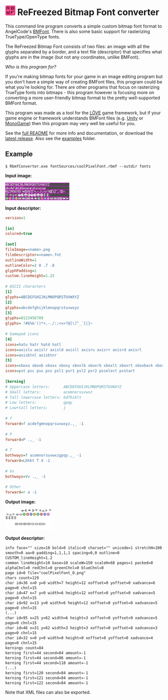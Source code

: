 # <img src="gfx/appIcon256.png" width="32" height="32"> ReFreezed Bitmap Font converter

This command line program converts a simple custom bitmap font format to AngelCode's [BMFont](http://www.angelcode.com/products/bmfont/doc/file_format.html).
There is also some basic support for rasterizing TrueType/OpenType fonts.

The ReFreezed Bitmap Font consists of two files: an image with all the glyphs
separated by a border, and a text file (descriptor) that specifies what glyphs
are in the image (but not any coordinates, unlike BMFont).

*Who is this program for?*

If you're making bitmap fonts for your game in an image editing program but
you don't have a simple way of creating BMFont files, this program could be
what you're looking for. There are other programs that focus on rasterizing
TrueType fonts into bitmaps - this program however is focusing more on
converting a more user-friendly bitmap format to the pretty well-supported
BMFont format.

This program was made as a tool for the [LÖVE](https://love2d.org/) game
framework, but if your game engine or framework understands BMFont files
(e.g. [Unity](https://github.com/litefeel/Unity-BitmapFontImporter)
or [MonoGame](https://www.monogameextended.net/docs/features/bitmap-font/bitmap-font))
then this program may very well be useful for you.

See the [full README](https://raw.githubusercontent.com/ReFreezed/ReFreezedBitmapFontConverter/master/build/README.txt) for more info and documentation,
or download the [latest release](https://github.com/ReFreezed/ReFreezedBitmapFontConverter/releases/latest).
Also see the [examples](examples) folder.

## Example
```batch
$ RbmfConverter.exe fontSources/coolPixelFont.rbmf --outdir fonts
```

**Input image:**

![input font](misc/exampleFontInput.png)

**Input descriptor:**
```ini
version=1

[in]
colored=true

[out]
fileImage=<name>.png
fileDescriptor=<name>.fnt
outlineWidth=1
outlineColor=1 0 .7 .8
glyphPadding=1
custom.lineHeight=1.25

# ASCII characters
[1]
glyphs=ABCDEFGHIJKLMNOPQRSTUVWXYZ
[2]
glyphs=abcdefghijklmnopqrstuvwxyz
[3]
glyphs=0123456789
glyphs= !#$%&'()*+,-./:;<=>?@[\]^_`{|}~

# Gamepad icons
[4]
icons=hatu hatr hatd hatl
icons=axislu axislr axisld axisll axisru axisrr axisrd axisrl
icons=axisbtnl axisbtnr
[5]
icons=xboxa xboxb xboxx xboxy xboxlb xboxrb xboxlt xboxrt xboxback xboxstart
icons=pst psc psx pss psl1 psr1 psl2 psr2 psselect psstart

[kerning]
# Uppercase letters:      ABCDEFGHIJKLMNOPQRSTUVWXYZ
# Small letters:          acemnorsuvwxz
# Tall lowercase letters: bdfhiklt
# Low letters:            gpqy
# Low+tall letters:       j

# f
forward=f acdefgmnopqrsuvwxyz.,_ -1

# P
forward=P .,_ -1

# T
bothways=T acemnorsuvwxzgpqy.,_ -1
forward=Lbhkt T d -1

# Vv
bothways=Vv .,_ -1

# Other
forward=r a -1
```

**Output image:**

![output font](misc/exampleFontOutput.png)

**Output descriptor:**
```
info face="" size=10 bold=0 italic=0 charset="" unicode=1 stretchH=100 smooth=0 aa=0 padding=1,1,1,1 spacing=0,0 outline=0 CUSTOM_lineHeight=1.2
common lineHeight=10 base=10 scaleW=150 scaleH=68 pages=1 packed=0 alphaChnl=0 redChnl=0 greenChnl=0 blueChnl=0
page id=0 file="coolPixelFont_0.png"
chars count=129
char id=36 x=0 y=0 width=7 height=12 xoffset=0 yoffset=0 xadvance=6 page=0 chnl=15
char id=47 x=7 y=0 width=6 height=12 xoffset=0 yoffset=0 xadvance=5 page=0 chnl=15
char id=92 x=13 y=0 width=6 height=12 xoffset=0 yoffset=0 xadvance=5 page=0 chnl=15
(...)
char id=95 x=25 y=62 width=6 height=3 xoffset=0 yoffset=9 xadvance=5 page=0 chnl=15
char id=46 x=31 y=62 width=3 height=3 xoffset=0 yoffset=8 xadvance=3 page=0 chnl=15
char id=32 x=0 y=0 width=0 height=0 xoffset=0 yoffset=0 xadvance=4 page=0 chnl=15
kernings count=84
kerning first=44 second=84 amount=-1
kerning first=44 second=86 amount=-1
kerning first=44 second=118 amount=-1
(...)
kerning first=120 second=84 amount=-1
kerning first=121 second=84 amount=-1
kerning first=122 second=84 amount=-1

```

Note that XML files can also be exported.
